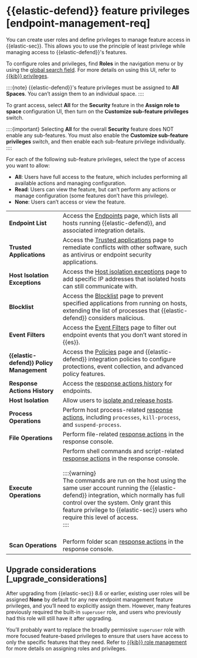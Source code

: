 # {{elastic-defend}} feature privileges [endpoint-management-req]

You can create user roles and define privileges to manage feature access in {{elastic-sec}}. This allows you to use the principle of least privilege while managing access to {{elastic-defend}}'s features.

To configure roles and privileges, find **Roles** in the navigation menu or by using the [global search field](../../../get-started/the-stack.md#kibana-navigation-search). For more details on using this UI, refer to [{{kib}} privileges](../../../deploy-manage/users-roles/cluster-or-deployment-auth/defining-roles.md#adding_kibana_privileges).

::::{note}
{{elastic-defend}}'s feature privileges must be assigned to **All Spaces**. You can’t assign them to an individual space.
::::


To grant access, select **All** for the **Security** feature in the **Assign role to space** configuration UI, then turn on the **Customize sub-feature privileges** switch.

::::{important}
Selecting **All** for the overall **Security** feature does NOT enable any sub-features. You must also enable the **Customize sub-feature privileges** switch, and then enable each sub-feature privilege individually.
::::


For each of the following sub-feature privileges, select the type of access you want to allow:

* **All**: Users have full access to the feature, which includes performing all available actions and managing configuration.
* **Read**: Users can view the feature, but can’t perform any actions or manage configuration (some features don’t have this privilege).
* **None**: Users can’t access or view the feature.

|     |     |
| --- | --- |
| **Endpoint List** | Access the [Endpoints](../../../solutions/security/manage-elastic-defend/endpoints.md) page, which lists all hosts running {{elastic-defend}}, and associated integration details. |
| **Trusted Applications** | Access the [Trusted applications](../../../solutions/security/manage-elastic-defend/trusted-applications.md) page to remediate conflicts with other software, such as antivirus or endpoint security applications. |
| **Host Isolation Exceptions** | Access the [Host isolation exceptions](../../../solutions/security/manage-elastic-defend/host-isolation-exceptions.md) page to add specific IP addresses that isolated hosts can still communicate with. |
| **Blocklist** | Access the [Blocklist](../../../solutions/security/manage-elastic-defend/blocklist.md) page to prevent specified applications from running on hosts, extending the list of processes that {{elastic-defend}} considers malicious. |
| **Event Filters** | Access the [Event Filters](../../../solutions/security/manage-elastic-defend/event-filters.md) page to filter out endpoint events that you don’t want stored in {{es}}. |
| **{{elastic-defend}} Policy Management** | Access the [Policies](../../../solutions/security/manage-elastic-defend/policies.md) page and {{elastic-defend}} integration policies to configure protections, event collection, and advanced policy features. |
| **Response Actions History** | Access the [response actions history](../../../solutions/security/endpoint-response-actions/response-actions-history.md) for endpoints. |
| **Host Isolation** | Allow users to [isolate and release hosts](../../../solutions/security/endpoint-response-actions/isolate-host.md). |
| **Process Operations** | Perform host process-related [response actions](../../../solutions/security/endpoint-response-actions.md), including `processes`, `kill-process`, and `suspend-process`. |
| **File Operations** | Perform file-related [response actions](../../../solutions/security/endpoint-response-actions.md) in the response console. |
| **Execute Operations** | Perform shell commands and script-related [response actions](../../../solutions/security/endpoint-response-actions.md) in the response console.<br><br>::::{warning} <br>The commands are run on the host using the same user account running the {{elastic-defend}} integration, which normally has full control over the system. Only grant this feature privilege to {{elastic-sec}} users who require this level of access.<br>::::<br><br> |
| **Scan Operations** | Perform folder scan [response actions](../../../solutions/security/endpoint-response-actions.md) in the response console. |


## Upgrade considerations [_upgrade_considerations]

After upgrading from {{elastic-sec}} 8.6 or earlier, existing user roles will be assigned **None** by default for any new endpoint management feature privileges, and you’ll need to explicitly assign them. However, many features previously required the built-in `superuser` role, and users who previously had this role will still have it after upgrading.

You’ll probably want to replace the broadly permissive `superuser` role with more focused feature-based privileges to ensure that users have access to only the specific features that they need. Refer to [{{kib}} role management](../../../deploy-manage/users-roles/cluster-or-deployment-auth/defining-roles.md) for more details on assigning roles and privileges.
